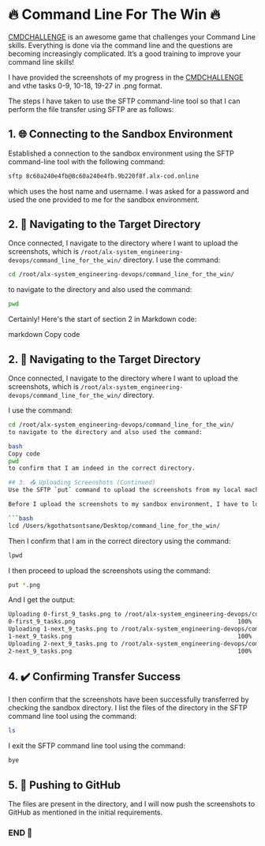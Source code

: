 # 🔥 Command Line For The Win 🔥

[CMDCHALLENGE](https://cmdchallenge.com/) is an awesome game that challenges your Command Line skills. Everything is done via the command line and the questions are becoming increasingly complicated. It’s a good training to improve your command line skills!

I have provided the screenshots of my progress in the [CMDCHALLENGE](https:cmdchallenge.com/) and vthe tasks 0-9, 10-18, 19-27 in .png format.

The steps I have taken to use the SFTP command-line tool so that I can perform the file transfer using SFTP are as follows:

## 1. 🌐 Connecting to the Sandbox Environment
Established a connection to the sandbox environment using the SFTP command-line tool with the following command:
```bash
sftp 8c60a240e4fb@8c60a240e4fb.9b220f8f.alx-cod.online
```
which uses the host name and username. I was asked for a password and used the one provided to me for the sandbox environment.

## 2. 🚀 Navigating to the Target Directory
Once connected, I navigate to the directory where I want to upload the screenshots, which is `/root/alx-system_engineering-devops/command_line_for_the_win/` directory.
I use the command:
```bash
cd /root/alx-system_engineering-devops/command_line_for_the_win/
```
to navigate to the directory and also used the command:
```bash
pwd
```

Certainly! Here's the start of section 2 in Markdown code:

markdown
Copy code
## 2. 🚀 Navigating to the Target Directory
Once connected, I navigate to the directory where I want to upload the screenshots, which is `/root/alx-system_engineering-devops/command_line_for_the_win/` directory.

I use the command:

```bash
cd /root/alx-system_engineering-devops/command_line_for_the_win/
to navigate to the directory and also used the command:

bash
Copy code
pwd
to confirm that I am indeed in the correct directory.

## 3. 📤 Uploading Screenshots (Continued)
Use the SFTP `put` command to upload the screenshots from my local machine to my sandbox environment.

Before I upload the screenshots to my sandbox environment, I have to locate them on my local machine first. I use the following command to navigate to the folder on my local machine that has the screenshots:

```bash
lcd /Users/kgothatsontsane/Desktop/command_line_for_the_win/
```
Then I confirm that I am in the correct directory using the command:
```bash
lpwd
```
I then proceed to upload the screenshots using the command:
```bash
put *.png
```
And I get the output:
```bash
Uploading 0-first_9_tasks.png to /root/alx-system_engineering-devops/command_line_for_the_win/0-first_9_tasks.png
0-first_9_tasks.png                                              100%  313KB 127.4KB/s   00:02    
Uploading 1-next_9_tasks.png to /root/alx-system_engineering-devops/command_line_for_the_win/1-next_9_tasks.png
1-next_9_tasks.png                                               100%  322KB 215.7KB/s   00:01    
Uploading 2-next_9_tasks.png to /root/alx-system_engineering-devops/command_line_for_the_win/2-next_9_tasks.png
2-next_9_tasks.png                                               100%  410KB 438.3KB/s   00:00    
```
## 4. ✔️ Confirming Transfer Success
I then confirm that the screenshots have been successfully transferred by checking the sandbox directory. I list the files of the directory in the SFTP command line tool using the command:

```bash
ls
```
I exit the SFTP command line tool using the command:
```bash
bye
```

## 5. 🚀 Pushing to GitHub
The files are present in the directory, and I will now push the screenshots to GitHub as mentioned in the initial requirements.

### END 🎉
